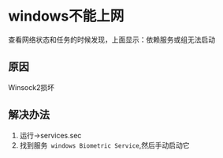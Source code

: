 #  windows不能上网
查看网络状态和任务的时候发现，上面显示：依赖服务或组无法启动
## 原因
Winsock2损坏
## 解决办法
1. 运行->services.sec
2. 找到服务` windows Biometric Service`,然后手动启动它
